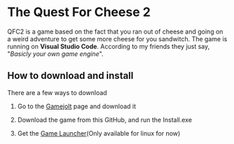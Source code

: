 # The Quest For Cheese 2

QFC2 is a game based on the fact that you ran out of cheese and going on a weird adventure to get some more cheese for you sandwitch. The game is running on **Visual Studio Code**. According to my friends they just say, "*Basicly your own game engine*". 

## How to download and install
There are a few ways to download

1. Go to the [Gamejolt](https://gamejolt.com/games/TheQuestForCheese2) page and download it

2. Download the game from this GitHub, and run the Install.exe

3. Get the [Game Launcher](https://github.com/Alligo-Studios/TheQuestForCheese2-Installer)(Only available for linux for now)
